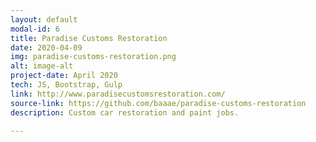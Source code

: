 ```yaml
---
layout: default
modal-id: 6
title: Paradise Customs Restoration
date: 2020-04-09
img: paradise-customs-restoration.png
alt: image-alt
project-date: April 2020
tech: JS, Bootstrap, Gulp
link: http://www.paradisecustomsrestoration.com/
source-link: https://github.com/baaae/paradise-customs-restoration
description: Custom car restoration and paint jobs.

---
```

